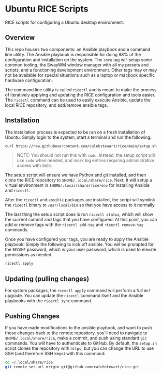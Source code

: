 # Ubuntu RICE Scripts
RICE scripts for configuring a Ubuntu desktop environment.

## Overview
This repo houses two components: an Ansible playbook and a command line utility.
The Ansible playbook is responsible for doing 98% of the configuration and
installation on the system. The `core` tag will setup some common tooling, the
SwayWM window manager with all my presets and scripts, and a functioning
development environment. Other tags may or may not be available for special
situations such as a laptop or macbook specific hardware configuration.

The command line utility is called `ricectl` and is meant to make the process
of iteratively applying and updating the RICE configuration and tools easier.
The `ricectl` command can be used to easily execute Ansible, update the
local RICE repository, and add/remove ansible tags.

## Installation
The installation process is expected to be run on a fresh installation of
Ubuntu. Simply login to the system, start a terminal and run the following:

``` sh
curl https://raw.githubusercontent.com/calebstewart/rice/main/setup.sh | sh
```

> NOTE: You should not run this with `sudo`. Instead, the setup script will use `sudo`
>       when needed, and mark log entries requiring administrative access with `SUDO`.

The setup script will ensure we have Python and git installed, and then clone
the RICE repository to `$HOME/.local/share/rice`. Next, it will setup a virtual
environment in `$HOME/.local/share/rice/env` for installing Ansible and `ricectl`.

After the `ricectl` and `ansible` packages are installed, the script will symlink
the `ricectl` binary to `/usr/local/bin` so that you have access to it normally.

The last thing the setup script does is run `ricectl status`, which will show the
current commit and tags that you have configured. At this point, you can add or
remove tags with the `ricectl add-tag` and `ricectl remove-tag` commands.

Once you have configured your tags, you are ready to apply the Ansible playbook!
Simply the following to kick off ansible. You will be prompted for the `BECOME`
password, which is your user password, which is used to elevate permissions as
needed.

``` sh
ricectl apply
```

## Updating (pulling changes)
For system packages, the `ricectl apply` command will perform a full `dnf` upgrade.
You can update the `ricectl` command itself and the Ansible playbooks with the
`ricectl sync` command.

## Pushing Changes
If you have made modifications to the ansible playbook, and want to push those
changes back to the remote repository, you'll need to navigate to
`$HOME/.local/share/rice`, make a commit, and push using standard `git` commands.
You will have to authenticate to GitHub. By default, the `setup.sh` script clones
the repository with `https`, but you can change the URL to use SSH (and therefore
SSH keys) with this command:

``` sh
cd ~/.local/share/rice
git remote set-url origin git@github.com:calebstewart/rice.git
```
